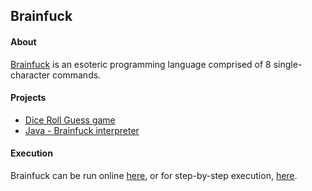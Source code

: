 ## Brainfuck

#### About

[Brainfuck](https://en.wikipedia.org/wiki/Brainfuck) is an esoteric programming language comprised of 8 single-character commands.

#### Projects

- [Dice Roll Guess game](./dice-roll-guess/)
- [Java - Brainfuck interpreter](/java/brainfuck-interpreter/)

#### Execution

Brainfuck can be run online [here](https://www.jdoodle.com/execute-brainfuck-online/), or for step-by-step execution, [here](https://brainfuck-visualizer.herokuapp.com/).
